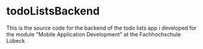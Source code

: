 # todoListsBackend

This is the source code for the backend of the todo lists app i developed for the module "Mobile Application Development" at the Fachhochschule Lübeck
